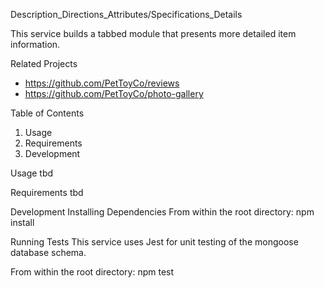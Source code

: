 Description_Directions_Attributes/Specifications_Details

This service builds a tabbed module that presents more detailed item information.

Related Projects
- https://github.com/PetToyCo/reviews
- https://github.com/PetToyCo/photo-gallery

Table of Contents
  1. Usage
  2. Requirements
  3. Development

Usage
  tbd

Requirements
  tbd

Development
Installing Dependencies
  From within the root directory:
  npm install

Running Tests
  This service uses Jest for unit testing of the mongoose database schema.

  From within the root directory:
  npm test